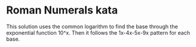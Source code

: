 # Roman Numerals kata

This solution uses the common logarithm to find the base through the exponential function 10^x. Then it follows the 1x-4x-5x-9x pattern for each base.